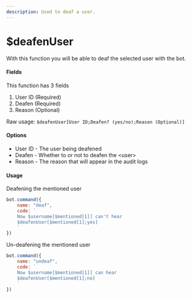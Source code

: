 ```yaml
---
description: Used to deaf a user.
---
```


# $deafenUser

With this function you will be able to deaf the selected user with the bot.

#### Fields

This function has 3 fields

1. User ID \(Required\)
2. Deafen \(Required\)
3. Reason \(Optional\)

Raw usage: `$deafenUser[User ID;Deafen? (yes/no);Reason (Optional)]`

#### Options

* User ID - The user being deafened
* Deafen - Whether to or not to deafen the &lt;user&gt;
* Reason - The reason that will appear in the audit logs

#### Usage

Deafening the mentioned user

```javascript
bot.command({
    name: "deaf",
    code: `
    Now $username[$mentioned[1]] can't hear
    $deafenUser[$mentioned[1];yes]
    `
})
```

Un-deafening the mentioned user

```javascript
bot.command({
    name: "undeaf",
    code: `
    Now $username[$mentioned[1]] can hear
    $deafenUser[$mentioned[1];no]
    `
})
```

